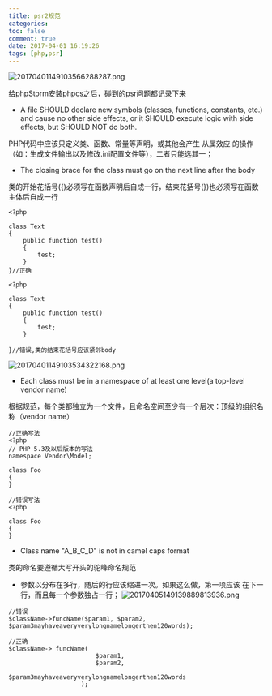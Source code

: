 ```yaml
---
title: psr2规范
categories:
toc: false
comment: true
date: 2017-04-01 16:19:26
tags: [php,psr]
---
```



![20170401149103566288287.png](/images/20170401149103566288287.png)

给phpStorm安装phpcs之后，碰到的psr问题都记录下来

<!--more-->

- A file SHOULD declare new symbols (classes, functions, constants, etc.) and cause no other side effects, or it SHOULD execute logic with side effects, but SHOULD NOT do both.

PHP代码中应该只定义类、函数、常量等声明，或其他会产生 从属效应 的操作（如：生成文件输出以及修改.ini配置文件等），二者只能选其一；

- The closing brace for the class must go on the next line after the body

 类的开始花括号({)必须写在函数声明后自成一行，结束花括号(})也必须写在函数主体后自成一行


```
<?php

class Text
{
    public function test()
    {
        test;
    }
}//正确
```

```
<?php

class Text
{
    public function test()
    {
        test;
    }

}//错误,类的结束花括号应该紧邻body
```

![20170401149103534322168.png](/images/20170401149103534322168.png)

-  Each class must be in a namespace of at least one level(a top-level vendor name)

根据规范，每个类都独立为一个文件，且命名空间至少有一个层次：顶级的组织名称（vendor name）

```
//正确写法
<?php
// PHP 5.3及以后版本的写法
namespace Vendor\Model;

class Foo
{
}
```

```
//错误写法
<?php

class Foo
{
}
```

- Class name "A_B_C_D" is not in camel caps format

类的命名要遵循大写开头的驼峰命名规范

- 参数以分布在多行，随后的行应该缩进一次。如果这么做，第一项应该 在下一行，而且每一个参数独占一行；
![20170405149139889813936.png](/images/20170405149139889813936.png)

```
//错误
$className->funcName($param1, $param2, $param3mayhaveaveryverylongnamelongerthen120words);

```
```
//正确
$className-> funcName(
                        $param1,
                        $param2,
                        $param3mayhaveaveryverylongnamelongerthen120words
                    );
```
